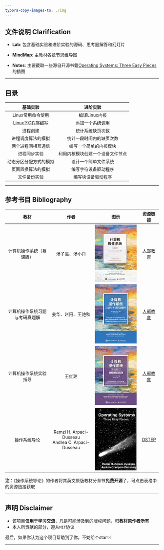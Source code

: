 ```yaml
---
typora-copy-images-to: ./img
---
```


## 文件说明 Clarification

- **Lab**: 包含基础实验和进阶实验的源码、思考题解答和幻灯片

- **MindMap**: 主教材各章节思维导图

- **Notes**: 主要截取一些源自开源书籍<a href="https://pages.cs.wisc.edu/~remzi/OSTEP/">Operating Systems: Three Easy Pieces</a>的插图

------



## 目录

|                           基础实验                           |             进阶实验             |
| :----------------------------------------------------------: | :------------------------------: |
|                      Linux常用命令使用                       |          编译Linux内核           |
| <a href="Lab\ElementaryLab\ProgramCinLinux">Linux下C程序编写</a> |         添加一个系统调用         |
|                           进程创建                           |         统计系统缺页次数         |
|                      进程调度算法的模拟                      |     统计一段时间内的缺页次数     |
|                      两个进程间相互通信                      |      编写一个简单的内核模块      |
|                         进程同步实验                         | 利用内核模块创建一个设备文件节点 |
|                    动态分区分配方式的模拟                    |       设计一个简单文件系统       |
|                      页面置换算法的模拟                      |       编写字符设备驱动程序       |
|                         文件备份实验                         |        编写块设备驱动程序        |

------



## 参考书目 Bibliography

|              教材              |                        作者                         |                             图示                             |                           资源链接                           |
| :----------------------------: | :-------------------------------------------------: | :----------------------------------------------------------: | :----------------------------------------------------------: |
|    计算机操作系统（慕课版）    |                   汤子瀛、汤小丹                    |  ![计算机操作系统（慕课版）](img/21044c7c8ccc3d528f35.png)   | <a href="https://www.ryjiaoyu.com/book/details/42942">人邮教育</a> |
| 计算机操作系统习题与考研真题解 |                 姜华、赵阳、王艳秋                  | ![计算机操作系统习题与考研真题解析](img/21068d594854e945893e.png) | <a href="https://www.ryjiaoyu.com/book/details/43176">人邮教育</a> |
|     计算机操作系统实验指导     |                       王红玲                        |   ![计算机操作系统实验指导](img/211146b8bcdbf6e13e9d.jpeg)   | <a href="https://www.ryjiaoyu.com/book/details/44907">人邮教育</a> |
|          操作系统导论          | Remzi H. Arpaci-Dusseau<br>Andrea C. Arpaci-Dusseau | ![img](img/51rSSmdEUlL._SY291_BO1,204,203,200_QL40_FMwebp_.jpg) | <a href="https://pages.cs.wisc.edu/~remzi/OSTEP/">OSTEP</a>  |

**注**：《操作系统导论》的作者将其英文原版教材分章节**免费开源**了，可点击表格中的资源链接获取

------



## 声明 Disclaimer

- 该项目**仅用于学习交流**，凡是可能涉及到的版权问题，归**教材原作者所有**
- 本人所贡献的部分，遵从`MIT`协议

最后，如果你认为这个项目帮助到了你，不妨给个star✨!

------

